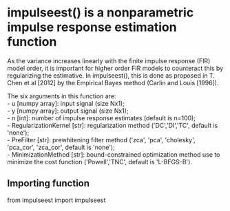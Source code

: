 # impulseest() is a nonparametric impulse response estimation function

As the variance increases linearly with the finite impulse response (FIR) model order, it is important for higher order FIR models to counteract this by regularizing the estimative. In impulseest(), this is done as proposed in T. Chen et al [2012] by the Empirical Bayes method (Carlin and Louis [1996]).

The six arguments in this function are: <br />
    - u [numpy array]: input signal (size Nx1); <br />
    - y [numpy array]: output signal (size Nx1); <br />
    - n [int]: number of impulse response estimates (default is n=100); <br />
    - RegularizationKernel [str]: regularization method ('DC','DI','TC', default is 'none'); <br />
    - PreFilter [str]: prewhitening filter method ('zca', 'pca', 'cholesky', 'pca_cor', 'zca_cor', default is 'none'); <br />
    - MinimizationMethod [str]: bound-constrained optimization method use to minimize the cost function ('Powell','TNC', default is 'L-BFGS-B').

## Importing function

from impulseest import impulseest